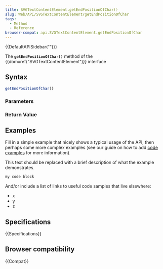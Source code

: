 ```yaml
---
title: SVGTextContentElement.getEndPositionOfChar()
slug: Web/API/SVGTextContentElement/getEndPositionOfChar
tags:
  - Method
  - Reference
browser-compat: api.SVGTextContentElement.getEndPositionOfChar
---
```

{{DefaultAPISidebar("")}}

The **`getEndPositionOfChar()`** method of the {{domxref("SVGTextContentElement")}} interface 

## Syntax

```js
getEndPositionOfChar()
```

### Parameters



### Return Value



## Examples

Fill in a simple example that nicely shows a typical usage of the API, then perhaps some more complex examples (see our guide on how to add [code examples](/en-US/docs/MDN/Contribute/Structures/Code_examples) for more information).

This text should be replaced with a brief description of what the example demonstrates.

```js
my code block
```

And/or include a list of links to useful code samples that live elsewhere:

*   x
*   y
*   z

## Specifications

{{Specifications}}

## Browser compatibility

{{Compat}}

